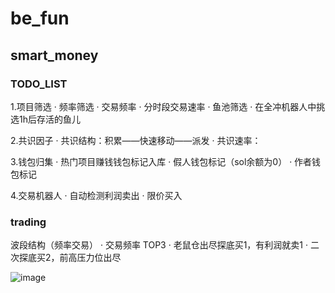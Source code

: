 # be_fun

## smart_money

### TODO_LIST
1.项目筛选
    · 频率筛选
        · 交易频率
        · 分时段交易速率
    · 鱼池筛选
        · 在全冲机器人中挑选1h后存活的鱼儿

2.共识因子
    · 共识结构：积累——快速移动——派发
    · 共识速率：

3.钱包归集
    · 热门项目赚钱钱包标记入库
    · 假人钱包标记（sol余额为0）
    · 作者钱包标记

4.交易机器人
    · 自动检测利润卖出
    · 限价买入



### trading
波段结构（频率交易）
    · 交易频率 TOP3
    · 老鼠仓出尽探底买1，有利润就卖1
    · 二次探底买2，前高压力位出尽
      
![image](https://github.com/KIMQI001/be_fun/blob/main/img/boduan.jpg)

